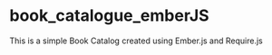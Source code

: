 book_catalogue_emberJS
======================

This is a simple Book Catalog created using Ember.js and Require.js

